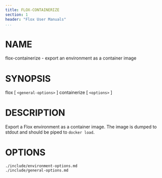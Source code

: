 ```yaml
---
title: FLOX-CONTAINERIZE
section: 1
header: "Flox User Manuals"
...
```



# NAME

flox-containerize - export an environment as a container image

# SYNOPSIS

flox [ `<general-options>` ] containerize [ `<options>` ]

# DESCRIPTION

Export a Flox environment as a container image.
The image is dumped to stdout and should be piped to `docker load`.

# OPTIONS

```{.include}
./include/environment-options.md
./include/general-options.md
```
